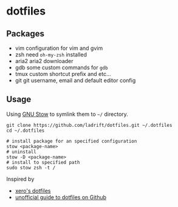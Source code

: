 # dotfiles

## Packages

- vim       configuration for vim and gvim
- zsh       need `oh-my-zsh` installed
- aria2     aria2 downloader
- gdb       some custom commands for `gdb`
- tmux      custom shortcut prefix and etc...
- git       git username, email and default editor config

## Usage

Using [GNU Stow][gnu-stow] to symlink them to `~/` directory.

```shell
git clone https://github.com/ladrift/dotfiles.git ~/.dotfiles
cd ~/.dotfiles

# install package for an specified configuration
stow <package-name>
# uninstall
stow -D <package-name>
# install to specified path
sudo stow zsh -t /
```

Inspired by 
- [xero's dotfiles][xero-dotfiles]
- [unofficial guide to dotfiles on Github](http://dotfiles.github.io)

[gnu-stow]: http://www.gnu.org/software/stow/	"GNU Stow"
[xero-dotfiles]: https://github.com/xero/dotfiles	"xero's dotfiles"

